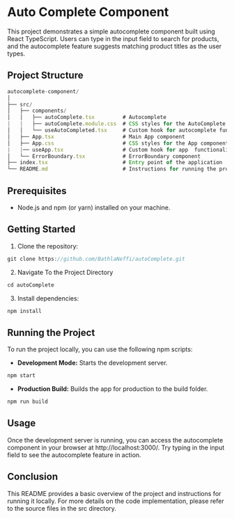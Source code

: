 
# Auto Complete Component

This project demonstrates a simple autocomplete component built using React TypeScript. Users can type in the input field to search for products, and the autocomplete feature suggests matching product titles as the user types.

## Project Structure

```js
autocomplete-component/
│
├── src/
│   ├── components/
│   │   ├── autoComplete.tsx         # Autocomplete 
|   |   ├── autoComplete.module.css  # CSS styles for the AutoComplete Component
│   │   └── useAutoCompleted.tsx     # Custom hook for autocomplete functionality
│   ├── App.tsx                      # Main App component
│   ├── App.css                      # CSS styles for the App component
|   |── useApp.tsx                   # Custom hook for app  functionality
│   └── ErrorBoundary.tsx            # ErrorBoundary component
├── index.tsx                        # Entry point of the application
└── README.md                        # Instructions for running the project

```

## Prerequisites
- Node.js and npm (or yarn) installed on your machine.

## Getting Started
1. Clone the repository:

```js
git clone https://github.com/BathlaNeffi/autoComplete.git
```
2. Navigate To the Project Directory 

```js
cd autoComplete
```
3. Install dependencies: 

```js
npm install
```
## Running the Project

To run the project locally, you can use the following npm scripts:

- **Development Mode:**  Starts the development server.

```js
npm start
```

- **Production Build:** Builds the app for production to the build folder.

```js
npm run build
```


## Usage

Once the development server is running, you can access the autocomplete component in your browser at http://localhost:3000/. Try typing in the input field to see the autocomplete feature in action.

## Conclusion

This README provides a basic overview of the project and instructions for running it locally. For more details on the code implementation, please refer to the source files in the src directory.
